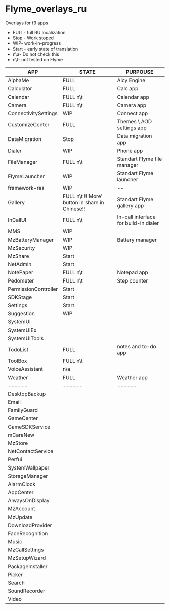 # Flyme_overlays_ru

Overlays for f9 apps

- FULL- full RU localization
- Stop - Work stoped
- WIP- work-in-progress
- Start - early state of translation
- n\a- Do not check this
- n\t- not tested on Flyme

| APP | STATE | PURPOUSE |
| ------ | ------ | ------ |
| AlphaMe | FULL | Aicy Engine |
| Calculator | FULL | Calc app |
| Calendar | FULL n\t | Calendar app |
| Camera | FULL n\t | Camera app |
| ConnectivitySettings | WIP | Connect app |
| CustomizeCenter | FULL | Themes \ AOD settings app |
| DataMigration | Stop | Data migration app |
| Dialer | WIP | Phone app |
| FileManager | FULL n\t | Standart Flyme file manager |
| FlymeLauncher | WIP | Standart Flyme launcher |
| framework-res | WIP | -- |
| Gallery | FULL n\t !!'More' button in share in Chinese!! | Standart Flyme gallery app |
| InCallUI | FULL n\t | In-call interface for build-in dialer |
| MMS | WIP |  |
| MzBatteryManager | WIP | Battery manager |
| MzSecurity | WIP |  |
| MzShare | Start |  |
| NetAdmin | Start |  |
| NotePaper | FULL n\t | Notepad app |
| Pedometer | FULL n\t | Step counter |
| PermissionController | Start |  |
| SDKStage | Start |  |
| Settings | Start |  |
| Suggestion | WIP | |
| SystemUI |  |  |
| SystemUIEx |  |  |
| SystemUITools |  |  |
| TodoList | FULL | notes and to-do app |
| ToolBox | FULL n\t | |
| VoiceAssistant | n\a |  |
| Weather | FULL | Weather app |
| ------ | ------ | ------ |
| DesktopBackup | | |
| Email | | |
| FamilyGuard | | |
| GameCenter | | |
| GameSDKService | | |
| mCareNew | | |
| MzStore | | |
| NetContactService | | |
| Perfui | | |
| SystemWallpaper | | |
| StorageManager |  |  |
| AlarmClock |  |  |
| AppCenter |  |  |
| AlwaysOnDisplay |  |  |
| MzAccount |  |  |
| MzUpdate |  |  |
| DownloadProvider |  |  |
| FaceRecognition |  |  |
| Music |  |  |
| MzCallSettings |  |  |
| MzSetupWizard |  |  |
| PackageInstaller |  |  |
| Picker |  |  |
| Search |  |  |
| SoundRecorder |  |  |
| Video |  |  |

